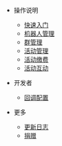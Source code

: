 - 操作说明

  - [快速入门](quickstart.md)
  - [机器人管理](bot.md)
  - [群管理](group.md)
  - [活动管理](act.md)
  - [活动缴费](pay.md)
  - [活动互动](content.md)

- 开发者

  - [回调配置](callback.md)

- 更多

  - [更新日志](log.md)
  - [捐赠 ](log.md)
